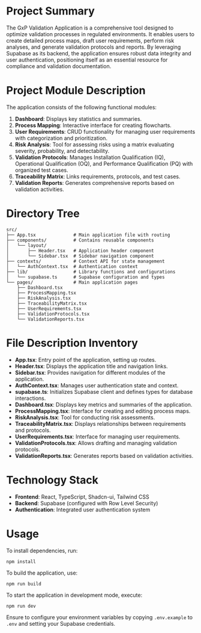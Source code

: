 # Project Summary
The GxP Validation Application is a comprehensive tool designed to optimize validation processes in regulated environments. It enables users to create detailed process maps, draft user requirements, perform risk analyses, and generate validation protocols and reports. By leveraging Supabase as its backend, the application ensures robust data integrity and user authentication, positioning itself as an essential resource for compliance and validation documentation.

# Project Module Description
The application consists of the following functional modules:
1. **Dashboard**: Displays key statistics and summaries.
2. **Process Mapping**: Interactive interface for creating flowcharts.
3. **User Requirements**: CRUD functionality for managing user requirements with categorization and prioritization.
4. **Risk Analysis**: Tool for assessing risks using a matrix evaluating severity, probability, and detectability.
5. **Validation Protocols**: Manages Installation Qualification (IQ), Operational Qualification (OQ), and Performance Qualification (PQ) with organized test cases.
6. **Traceability Matrix**: Links requirements, protocols, and test cases.
7. **Validation Reports**: Generates comprehensive reports based on validation activities.

# Directory Tree
```
src/
├── App.tsx              # Main application file with routing
├── components/          # Contains reusable components
│   └── layout/
│       ├── Header.tsx   # Application header component
│       └── Sidebar.tsx  # Sidebar navigation component
├── contexts/            # Context API for state management
│   └── AuthContext.tsx  # Authentication context
├── lib/                 # Library functions and configurations
│   └── supabase.ts      # Supabase configuration and types
└── pages/               # Main application pages
    ├── Dashboard.tsx
    ├── ProcessMapping.tsx
    ├── RiskAnalysis.tsx
    ├── TraceabilityMatrix.tsx
    ├── UserRequirements.tsx
    ├── ValidationProtocols.tsx
    └── ValidationReports.tsx
```

# File Description Inventory
- **App.tsx**: Entry point of the application, setting up routes.
- **Header.tsx**: Displays the application title and navigation links.
- **Sidebar.tsx**: Provides navigation for different modules of the application.
- **AuthContext.tsx**: Manages user authentication state and context.
- **supabase.ts**: Initializes Supabase client and defines types for database interactions.
- **Dashboard.tsx**: Displays key metrics and summaries of the application.
- **ProcessMapping.tsx**: Interface for creating and editing process maps.
- **RiskAnalysis.tsx**: Tool for conducting risk assessments.
- **TraceabilityMatrix.tsx**: Displays relationships between requirements and protocols.
- **UserRequirements.tsx**: Interface for managing user requirements.
- **ValidationProtocols.tsx**: Allows drafting and managing validation protocols.
- **ValidationReports.tsx**: Generates reports based on validation activities.

# Technology Stack
- **Frontend**: React, TypeScript, Shadcn-ui, Tailwind CSS
- **Backend**: Supabase (configured with Row Level Security)
- **Authentication**: Integrated user authentication system

# Usage
To install dependencies, run:
```
npm install
```
To build the application, use:
```
npm run build
```
To start the application in development mode, execute:
```
npm run dev
```
Ensure to configure your environment variables by copying `.env.example` to `.env` and setting your Supabase credentials.
